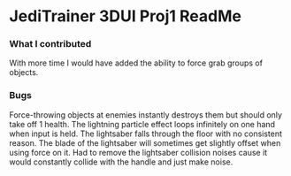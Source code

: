 # JediTrainer 3DUI Proj1 ReadMe

### What I contributed

With more time I would have added the ability to force grab groups of objects.

### Bugs
Force-throwing objects at enemies instantly destroys them but should only take off 1 health. 
The lightning particle effect loops infinitely on one hand when input is held.
The lightsaber falls through the floor with no consistent reason.
The blade of the lightsaber will sometimes get slightly offset when using force on it.
Had to remove the lightsaber collision noises cause it would constantly collide with the handle and just make noise.

